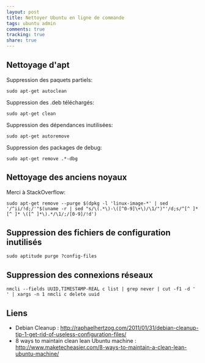 ```yaml
---
layout: post
title: Nettoyer Ubuntu en ligne de commande
tags: ubuntu admin
comments: true
tracking: true
share: true
---
```


## Nettoyage d'apt

Suppression des paquets partiels:

	sudo apt-get autoclean

Suppression des .deb téléchargés:

	sudo apt-get clean

Suppression des dépendances inutilisées:

	sudo apt-get autoremove

Suppression des packages de debug:

	sudo apt-get remove .*-dbg

## Nettoyage des anciens noyaux

Merci à StackOverflow:

	sudo apt-get remove --purge $(dpkg -l 'linux-image-*' | sed '/^ii/!d;/'"$(uname -r | sed "s/\(.*\)-\([^0-9]\+\)/\1/")"'/d;s/^[^ ]* [^ ]* \([^ ]*\).*/\1/;/[0-9]/!d')

## Suppression des fichiers de configuration inutilisés

	sudo aptitude purge ?config-files

## Suppression des connexions réseaux

	nmcli --fields UUID,TIMESTAMP-REAL c list | grep never | cut -f1 -d ' ' | xargs -n 1 nmcli c delete uuid

## Liens

* Debian Cleanup : http://raphaelhertzog.com/2011/01/31/debian-cleanup-tip-1-get-rid-of-useless-configuration-files/
* 8 ways to maintain clean lean Ubuntu machine : http://www.maketecheasier.com/8-ways-to-maintain-a-clean-lean-ubuntu-machine/
